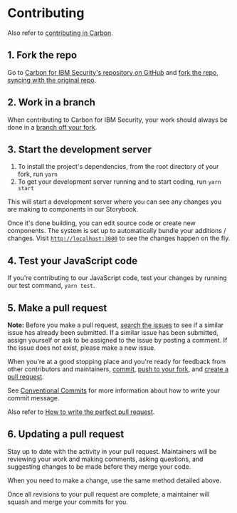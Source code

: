 # Contributing

Also refer to [contributing in Carbon](https://github.com/carbon-design-system/carbon/blob/main/.github/CONTRIBUTING.md).

## 1. Fork the repo

Go to
[Carbon for IBM Security's repository on GitHub](https://github.com/carbon-design-system/ibm-security) and [fork the repo](https://help.github.com/articles/fork-a-repo/), [syncing with the original repo](https://docs.github.com/en/github/getting-started-with-github/fork-a-repo#keep-your-fork-synced).

## 2. Work in a branch

When contributing to Carbon for IBM Security, your work should always be done in a [branch off your fork](https://docs.github.com/en/github/collaborating-with-issues-and-pull-requests/creating-and-deleting-branches-within-your-repository).

## 3. Start the development server

1. To install the project's dependencies, from the root directory of your fork, run `yarn`
2. To get your development server running and to start coding, run `yarn start`

This will start a development server where you can see any changes you are making to components in our Storybook.

Once it's done building, you can edit source code or create new components. The system is set up to automatically bundle your additions / changes. Visit
[`http://localhost:3000`](http://localhost:3000) to see the changes happen on the fly.

## 4. Test your JavaScript code

If you're contributing to our JavaScript code, test your changes by running our test command, `yarn test`.

## 5. Make a pull request

**Note:** Before you make a pull request, [search the issues](https://github.com/carbon-design-system/ibm-security/issues) to see if a similar issue has already been submitted. If a similar issue has been submitted, assign yourself or ask to be assigned to the issue by posting a comment. If the issue does not exist, please make a new issue.

When you're at a good stopping place and you're ready for feedback from other contributors and maintainers, [commit](https://docs.github.com/en/github/managing-files-in-a-repository/adding-a-file-to-a-repository-using-the-command-line), [push to your fork](https://docs.github.com/en/github/using-git/pushing-commits-to-a-remote-repository), and [create a pull request](https://docs.github.com/en/github/collaborating-with-issues-and-pull-requests/creating-a-pull-request-from-a-fork).

See [Conventional Commits](https://www.conventionalcommits.org) for more information about how to write your commit message.

Also refer to [How to write the perfect pull request](https://github.blog/2015-01-21-how-to-write-the-perfect-pull-request).

## 6. Updating a pull request

Stay up to date with the activity in your pull request. Maintainers will be reviewing your work and making comments, asking
questions, and suggesting changes to be made before they merge your code.

When you need to make a change, use the same method detailed above.

Once all revisions to your pull request are complete, a maintainer will squash and merge your commits for you.
